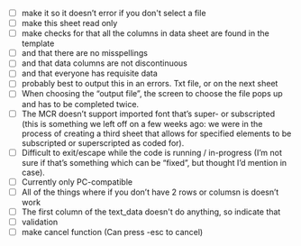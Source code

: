 - [ ] make it so it doesn’t error if you don't select a file
- [ ] make this sheet read only
- [ ] make checks for that all the columns in data sheet are found in  the template
- [ ] and that there are no misspellings
- [ ] and that data columns are not discontinuous
- [ ] and that everyone has requisite data 
- [ ] probably best to output this in an errors. Txt file, or on the next sheet
- [ ] When choosing the “output file”, the screen to choose the file pops up and has to be completed twice.
- [ ] The MCR doesn’t support imported font that’s super- or subscripted (this is something we left off on a few weeks ago: we were in the process of creating a third sheet that allows for specified elements to be subscripted or superscripted as coded for).
- [ ] Difficult to exit/escape while the code is running / in-progress (I’m not sure if that’s something which can be “fixed”, but thought I’d mention in case).
- [ ] Currently only PC-compatible
- [ ] All of the things where if you don’t have 2 rows or columsn is doesn’t work
- [ ] The first column of the text_data doesn't do anything, so indicate that
- [ ] validation
- [ ] make cancel function (Can press -esc to cancel)
